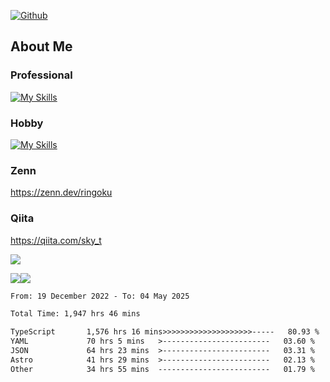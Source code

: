 [![Github](https://img.shields.io/github/followers/skyt-a?label=Follow&style=social)](https://github.com/skyt-a)

## About Me
### Professional
[![My Skills](https://skillicons.dev/icons?i=react,ts,js,nodejs,java,graphql,firebase,githubactions&theme=light)](https://skillicons.dev)
### Hobby
[![My Skills](https://skillicons.dev/icons?i=unity,rust,py&theme=light)](https://skillicons.dev)

### Zenn
https://zenn.dev/ringoku
### Qiita
https://qiita.com/sky_t


![](https://github-profile-summary-cards.vercel.app/api/cards/profile-details?username=skyt-a&theme=default)

![](https://github-profile-summary-cards.vercel.app/api/cards/repos-per-language?username=skyt-a&theme=default)![](https://github-profile-summary-cards.vercel.app/api/cards/stats?username=RinGoku&theme=default)

<!--START_SECTION:waka-->

```txt
From: 19 December 2022 - To: 04 May 2025

Total Time: 1,947 hrs 46 mins

TypeScript       1,576 hrs 16 mins>>>>>>>>>>>>>>>>>>>>-----   80.93 %
YAML             70 hrs 5 mins   >------------------------   03.60 %
JSON             64 hrs 23 mins  >------------------------   03.31 %
Astro            41 hrs 29 mins  >------------------------   02.13 %
Other            34 hrs 55 mins  -------------------------   01.79 %
```

<!--END_SECTION:waka-->
